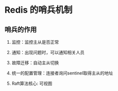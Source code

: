 # Redis 的哨兵机制 


## 哨兵的作用

1. 监控：监控主从是否正常

2. 通知：出现问题时，可以通知相关人员

3. 故障迁移：自动主从切换

4. 统一的配置管理：连接者询问sentinel取得主从的地址 

5. Raft算法核心: 可视图

